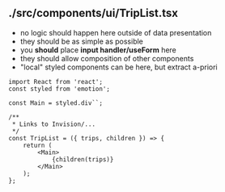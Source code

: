 ## ./src/components/ui/TripList.tsx

- no logic should happen here outside of data presentation
- they should be as simple as possible
- you **should** place **input handler/useForm** here
- they should allow composition of other components
- "local" styled components can be here, but extract a-priori

```tsx
import React from 'react';
const styled from 'emotion';

const Main = styled.div``;

/**
 * Links to Invision/...
 */
const TripList = ({ trips, children }) => {
	return (
		<Main>
			{children(trips)}
		</Main>
	);
};
```
